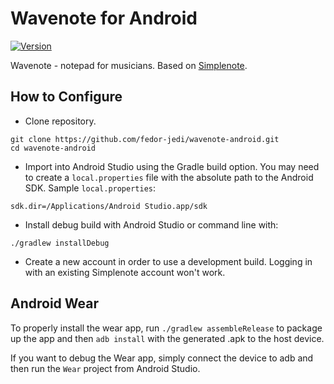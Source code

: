 # Wavenote for Android
[![Version](https://img.shields.io/badge/version-2.0-blue)](https://play.google.com/store/apps/details?id=com.theost.wavenote)

Wavenote - notepad for musicians. Based on [Simplenote](https://simplenote.com).

## How to Configure

* Clone repository.
```shell
git clone https://github.com/fedor-jedi/wavenote-android.git
cd wavenote-android
```

* Import into Android Studio using the Gradle build option. You may need to create a `local.properties` file with the absolute path to the Android SDK. Sample `local.properties`:
```
sdk.dir=/Applications/Android Studio.app/sdk
```

* Install debug build with Android Studio or command line with:
```shell
./gradlew installDebug
```

* Create a new account in order to use a development build. Logging in with an existing Simplenote account won't work.

## Android Wear

To properly install the wear app, run `./gradlew assembleRelease` to package up the app and then `adb install` with the generated .apk to the host device.

If you want to debug the Wear app, simply connect the device to adb and then run the `Wear` project from Android Studio.
